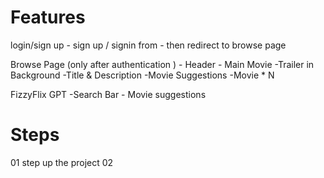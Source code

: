 # Features
login/sign up
    - sign up / signin from 
    - then redirect to browse page

Browse Page (only after authentication )
    - Header 
    - Main Movie
        -Trailer in Background
        -Title & Description
        -Movie Suggestions
            -Movie  * N

FizzyFlix GPT
    -Search Bar 
    - Movie suggestions

# Steps 
01 step up the project 
02 
